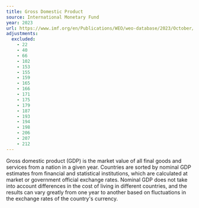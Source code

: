 ```yaml
---
title: Gross Domestic Product
source: International Monetary Fund
year: 2023
url: https://www.imf.org/en/Publications/WEO/weo-database/2023/October/weo-report?c=512,914,612,171,614,311,213,911,314,193,122,912,313,419,513,316,913,124,339,638,514,218,963,616,223,516,918,748,618,624,522,622,156,626,628,228,924,233,632,636,634,238,662,960,423,935,128,611,321,243,248,469,253,642,643,939,734,644,819,172,132,646,648,915,134,652,174,328,258,656,654,336,263,268,532,944,176,534,536,429,433,178,436,136,343,158,439,916,664,826,542,967,443,917,544,941,446,666,668,672,946,137,546,674,676,548,556,678,181,867,682,684,273,868,921,948,943,686,688,518,728,836,558,138,196,278,692,694,962,142,449,564,565,283,853,288,293,566,964,182,359,453,968,922,714,862,135,716,456,722,942,718,724,576,936,961,813,726,199,733,184,524,361,362,364,732,366,144,146,463,528,923,738,578,537,742,866,369,744,186,925,869,746,926,466,112,111,298,927,846,299,582,487,474,754,698,&s=NGDPD,&sy=2021&ey=2028&ssm=0&scsm=1&scc=0&ssd=1&ssc=0&sic=0&sort=country&ds=.&br=1
adjustments:
  excluded:
    - 22
    - 40
    - 66
    - 102
    - 153
    - 155
    - 159
    - 165
    - 166
    - 171
    - 175
    - 179
    - 187
    - 193
    - 194
    - 198
    - 206
    - 207
    - 212
---
```


Gross domestic product (GDP) is the market value of all final goods and services from a nation in a given year. Countries are sorted by nominal GDP estimates from financial and statistical institutions, which are calculated at market or government official exchange rates. Nominal GDP does not take into account differences in the cost of living in different countries, and the results can vary greatly from one year to another based on fluctuations in the exchange rates of the country's currency.
